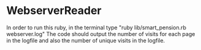 # WebserverReader
In order to run this ruby, in the terminal type "ruby lib/smart_pension.rb webserver.log"
The code should output the number of visits for each page in the logfile and also the number of unique visits in the logfile.
